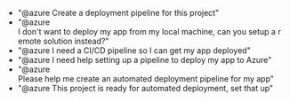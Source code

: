 - "@azure Create a deployment pipeline for this project"
- "@azure I don't want to deploy my app from my local machine, can you setup a remote solution instead?"
- "@azure I need a CI/CD pipeline so I can get my app deployed"
- "@azure I need help setting up a pipeline to deploy my app to Azure"
- "@azure Please help me create an automated deployment pipeline for my app"
- "@azure This project is ready for automated deployment, set that up"